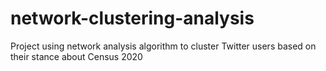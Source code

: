 # network-clustering-analysis
Project using network analysis algorithm to cluster Twitter users based on their stance about Census 2020
